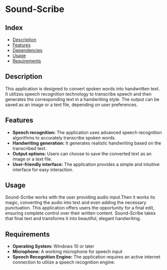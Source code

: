 # Sound-Scribe

## Index

* [Description](#description)
* [Features](#features)
*  [Dependencies](#dependencies)
* [Usage](#usage)
* [Requirements](#requirements)

## Description

This application is designed to convert spoken words into handwritten text. It utilizes speech recognition technology to transcribe speech and then generates the corresponding text in a handwriting style. The output can be saved as an image or a text file, depending on user preferences.

## Features

- **Speech recognition:** The application uses advanced speech recognition algorithms to accurately transcribe spoken words.
- **Handwriting generation:** It generates realistic handwriting based on the transcribed text.
- **Output options:** Users can choose to save the converted text as an image or a text file.
- **User-friendly interface:** The application provides a simple and intuitive interface for easy interaction.

## Usage

Sound-Scribe works with the user providing audio input.Then it works its magic, 
converting the audio into text and even adding the necessary punctuation.
This application offers users the opportunity for a final edit, ensuring 
complete control over their written content. Sound-Scribe takes that 
final text and transforms it into beautiful, elegant handwriting. 

## Requirements

- **Operating System:** Windows 10 or later
- **Microphone:** A working microphone for speech input
- **Speech Recognition Engine:** The application requires an active internet connection to utilize a speech recognition engine.




